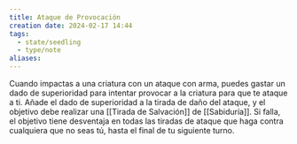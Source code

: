 ```yaml
---
title: Ataque de Provocación
creation date: 2024-02-17 14:44
tags:
  - state/seedling
  - type/note
aliases:
---
```

Cuando impactas a una criatura con un ataque con arma, puedes gastar un dado de superioridad para intentar provocar a la criatura para que te ataque a ti. Añade el dado de superioridad a la tirada de daño del ataque, y el objetivo debe realizar una [[Tirada de Salvación]] de [[Sabiduría]]. Si falla, el objetivo tiene desventaja en todas las tiradas de ataque que haga contra cualquiera que no seas tú, hasta el final de tu siguiente turno.



